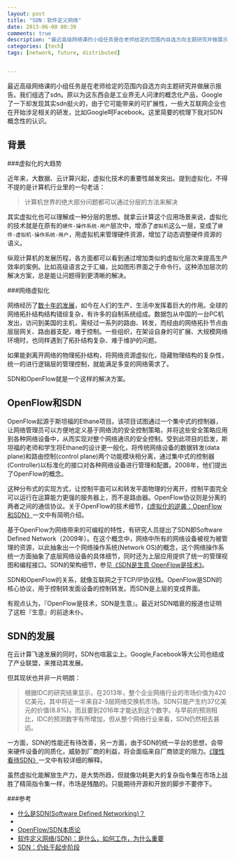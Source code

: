 ```yaml
---
layout: post
title: "SDN：软件定义网络"
date: 2013-06-08 00:39
comments: true
description: "最近高级网络课的小组任务是在老师给定的范围内自选方向主题研究并做展示报告。我们组选了sdn。原以为这东西会是工业界无人问津的概念化产品，Google了一下却发现其实sdn挺火的，由于它可能带来的可扩展性，一些大互联网企业也在开始涉足相关的研发，比如Google呵Facebook。这里简要的梳理下我对SDN概念性的认识。"
categories: [tech]
tags: [network, future, distributed]


---
```

最近高级网络课的小组任务是在老师给定的范围内自选方向主题研究并做展示报告。我们组选了sdn。原以为这东西会是工业界无人问津的概念化产品，Google了一下却发现其实sdn挺火的，由于它可能带来的可扩展性，一些大互联网企业也在开始涉足相关的研发，比如Google呵Facebook。这里简要的梳理下我对SDN概念性的认识。

背景
---
###虚拟化的大趋势

近年来，大数据、云计算兴起，虚拟化技术的重要性越发突出。提到虚拟化，不得不提的是计算机行业里的一句老话：

> 计算机世界的绝大部分问题都可以通过分层的方法来解决

其实虚拟化也可以理解成一种分层的思想。就拿云计算这个应用场景来说，虚拟化的技术就是在原有的`硬件-操作系统-用户`层次中，增添了`虚拟机`这么一层，变成了`硬件-虚拟机-操作系统-用户`，用虚拟机来管理硬件资源，增加了动态调整硬件资源的语义。

纵观计算机的发展历程，各方面都可以看到通过增加类似的虚拟化层次来提高生产效率的案例。比如高级语言之于汇编，比如图形界面之于命令行。这种添加层次的解决方案，总是能让问题得到更清晰的解决。

###网络虚拟化

网络经历了[数十年的发展](http://article.yeeyan.org/view/100437/70880)，如今在人们的生产、生活中发挥着巨大的作用。全球的网络拓扑结构结构错综复杂，有许多的自制系统组成。数据包从中国的一台PC机发出，访问到美国的主机，需经过一系列的路由、转发，而经由的网络拓扑节点由层层网关、路由器支配，难于控制。一些组织，在架设自身的可扩展、大规模网络环境时，也同样遇到了拓扑结构复杂、难于维护的问题。

如果能剥离开网络的物理拓扑结构，将网络资源虚拟化，隐藏物理结构的复杂性，统一的进行逻辑层的管理控制，就能满足多变的网络需求了。

SDN和OpenFlow就是一个这样的解决方案。


OpenFlow和SDN
---

OpenFlow起源于斯坦福的Ethane项目。该项目试图通过一个集中式的控制器，让网络管理员可以方便地定义基于网络流的安全控制策略，并将这些安全策略应用到各种网络设备中，从而实现对整个网络通讯的安全控制。受到此项目的启发，斯坦福的老师和学生将Ethane的设计更一般化，将传统网络设备的数据转发(data plane)和路由控制(control plane)两个功能模块相分离，通过集中式的控制器(Controller)以标准化的接口对各种网络设备进行管理和配置。2008年，他们提出了OpenFlow的概念。

这种分布式的实现方式，让控制平面可以和转发平面物理的分离开，控制平面完全可以运行在运算能力更强的服务器上，而不是路由器。OpenFlow协议则是分离的两者之间的通信协议。关于OpenFlow的技术细节，[《虚拟化的逆袭：OpenFlow和SDN》](http://network.51cto.com/art/201306/397443.htm)一文中有简明介绍。

基于OpenFlow为网络带来的可编程的特性，有研究人员提出了SDN即Software Defined Network（2009年）。在这个概念中，网络中所有的网络设备被视为被管理的资源，以此抽象出一个网络操作系统(Network OS)的概念，这个网络操作系统一方面抽象了底层网络设备的具体细节，同时还为上层应用提供了统一的管理视图和编程接口。SDN的架构细节，参见[《SDN是生意 OpenFlow是技术》](http://network.51cto.com/art/201211/366278.htm)。

SDN和OpenFlow的关系，就像互联网之于TCP/IP协议栈。OpenFlow是SDN的核心协议，用于控制转发面设备的控制转发。而SDN是上层的变成界面。

有观点认为，『OpenFlow是技术，SDN是生意』。最近对SDN唱衰的报道也证明了这桩『生意』的前途未仆。


SDN的发展
---
在云计算飞速发展的同时，SDN也喧嚣尘上。Google,Facebook等大公司也结成了产业联盟，来推动其发展。

但其现状也并非一片明朗：

> 根据IDC的研究结果显示，在2013年，整个企业网络行业的市场价值为420亿美元，其中将近一半来自2-3层网络交换机市场。SDN只能产生约37亿美元的价值(8.8%)，而且要到2016年才能达到这个数字。与早前的预测相比，IDC的预测数字有所增加，但从整个网络行业来看，SDN仍然相去甚远。

一方面，SDN的性能还有待改善，另一方面，由于SDN的统一平台的思想，会带来硬件设备的同质化，威胁到厂商的利益，将会面临来自厂商锁定的阻力。[《理性看待SDN》](http://www.csdn.net/article/2013-06-08/2815714)一文中有较详细的解释。

虽然虚拟化能解放生产力，是大势所趋，但就像功耗更大的复杂指令集在市场上战胜了精简指令集一样，市场是残酷的。只能期待开源和开放的脚步不要停下。


###参考

* [什么是SDN(Software Defined Networking)？](http://blog.sina.com.cn/s/blog_72628e9f0100yg3b.html)
*
* [OpenFlow/SDN本质论](http://blog.sina.com.cn/s/blog_5385c0b901010pu3.html)
* [软件定义网络(SDN)：是什么，如何工作，为什么重要](http://article.yeeyan.org/view/323168/358956)
* [SDN：仍处于起步阶段](http://network.51cto.com/art/201305/394648.htm)